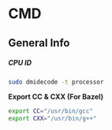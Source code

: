 # CMD

## General Info

##### CPU ID

```bash
sudo dmidecode -t processor
```



**Export CC & CXX (For Bazel)**

```bash
export CC="/usr/bin/gcc"
export CXX="/usr/bin/g++"
```

